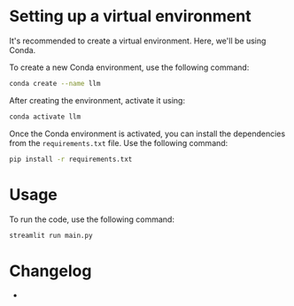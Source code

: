 # Setting up a virtual environment
It's recommended to create a virtual environment. Here, we'll be using Conda.

To create a new Conda environment, use the following command:

```bash
conda create --name llm
```

After creating the environment, activate it using:

```bash
conda activate llm
```

Once the Conda environment is activated, you can install the dependencies from the `requirements.txt` file. Use the following command:

```bash
pip install -r requirements.txt
```

# Usage
To run the code, use the following command:

```bash
streamlit run main.py
```
# Changelog
- 